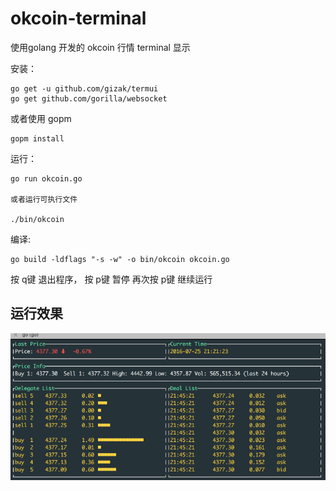 # okcoin-terminal

使用golang 开发的 okcoin 行情 terminal 显示

安装：

```
go get -u github.com/gizak/termui
go get github.com/gorilla/websocket
```

或者使用 gopm

```
gopm install
```

运行：
```
go run okcoin.go

或者运行可执行文件

./bin/okcoin
```

编译:

```
go build -ldflags "-s -w" -o bin/okcoin okcoin.go
```

按 q键 退出程序， 按 p键 暂停 再次按 p键 继续运行

## 运行效果
![okcoin](https://github.com/yuanaichi/okcoin-terminal/blob/master/okcoin.gif?raw=true "okcoin terminal")
